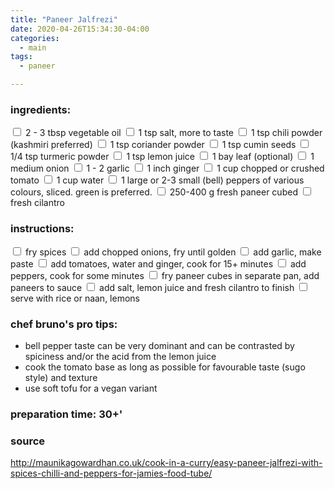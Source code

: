 ```yaml
---
title: "Paneer Jalfrezi"
date: 2020-04-26T15:34:30-04:00
categories:
  - main 
tags:
  - paneer

---
```


### ingredients:

<input type="checkbox"> 2 - 3 tbsp vegetable oil
<input type="checkbox"> 1 tsp salt, more to taste
<input type="checkbox"> 1 tsp  chili powder (kashmiri preferred)
<input type="checkbox"> 1 tsp coriander powder
<input type="checkbox"> 1 tsp cumin seeds
<input type="checkbox"> 1/4 tsp turmeric powder
<input type="checkbox"> 1 tsp lemon juice
<input type="checkbox"> 1 bay leaf (optional)
<input type="checkbox"> 1 medium onion
<input type="checkbox"> 1 - 2 garlic
<input type="checkbox"> 1 inch ginger
<input type="checkbox"> 1 cup chopped or crushed tomato
<input type="checkbox"> 1 cup water
<input type="checkbox"> 1 large or 2-3 small (bell) peppers of various colours, sliced. green is preferred.
<input type="checkbox"> 250-400 g fresh paneer cubed
<input type="checkbox"> fresh cilantro

### instructions:
<input type="checkbox"> fry spices
<input type="checkbox"> add chopped onions, fry until golden
<input type="checkbox"> add garlic, make paste
<input type="checkbox"> add tomatoes, water and ginger, cook for 15+ minutes
<input type="checkbox"> add peppers, cook for some minutes
<input type="checkbox"> fry paneer cubes in separate pan, add paneers to sauce
<input type="checkbox"> add salt, lemon juice and fresh cilantro to finish
<input type="checkbox"> serve with rice or naan, lemons

### chef bruno's pro tips:

- bell pepper taste can be very dominant and can be contrasted by spiciness and/or the acid from the lemon juice
- cook the tomato base as long as possible for favourable taste (sugo style) and texture
- use soft tofu for a vegan variant


### preparation time: 30+'

### source

http://maunikagowardhan.co.uk/cook-in-a-curry/easy-paneer-jalfrezi-with-spices-chilli-and-peppers-for-jamies-food-tube/


